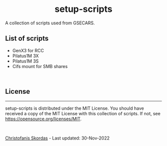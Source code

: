 <h1 align="center">setup-scripts</h1>

A collection of scripts used from GSECARS.

## List of scripts
- GenX3 for RCC
- Pilatus1M 3X
- Pilatus1M 3S
- Cifs mount for SMB shares

<br />

## License

---

setup-scripts is distributed under the MIT License. You should have received 
a copy of the MIT License with this collection of scripts.  If not, see 
<https://opensource.org/licenses/MIT>.

<br />

[Christofanis Skordas](mailto:skordasc@uchicago.edu) - Last updated: 30-Nov-2022 
